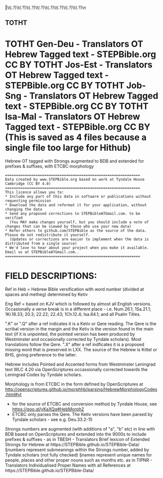 
‖\t(.*?)\t(.*?)\t(.*?)\t(.*?)\t(.*?)\t(.*?)\t(.*?)\t(.*?)\n

## TOTHT 

TOTHT Gen-Deu - Translators OT Hebrew Tagged text - STEPBible.org CC BY
TOTHT Jos-Est - Translators OT Hebrew Tagged text - STEPBible.org CC BY
TOTHT Job-Sng - Translators OT Hebrew Tagged text - STEPBible.org CC BY
TOTHT Isa-Mal - Translators OT Hebrew Tagged text - STEPBible.org CC BY
(This is saved as 4  files because a single file too large for Hithub)
=================================================
Hebrew OT tagged with Strongs augmented to BDB and extended for prefixes & suffixes, with ETCBC morphology

	==============================================================												
	Data created by www.STEPBible.org based on work at Tyndale House Cambridge (CC BY 4.0)												
	==============================================================												
	This licence allows you to:												
	* Include any part of this data in software or publications without requesting permission 												
	* Download the data and reformat it for your application, without changing the data												
	* Send any proposed corrections to STEPBibleATGmail.com. to be verified 												
	  (You MAY make changes yourself, but you should include a note of changes that can be viewed by those who use your new data)												
	* Refer others to github.com/STEPBible as the source of the data. Please do not redistribute it yourself. 												
	  (Updates or corrections are easier to implement when the data is distributed from a single source)												
	* We'd love to hear about your project when you make it available. Email us at STEPBibleATGmail.com..												
	==============================================================												


FIELD DESCRIPTIONS:
==============
Ref in Heb = Hebrew Bible versification  with word number (divided at spaces and metheg) determined by Ketiv

Eng Ref = based on KJV which is followed by almost all English versions. Occasionally a verse break is in a different place - i.e. Num.26.1; 1Sa.21.1; 1Ki.18.33; 20.3; 22.22; 22.43; 1Ch.12.4; Isa.64.1; and all Psalm Titles.

".K" or ".Q" after a ref indicates it is a Ketiv or Qere reading. The Qere is the scribal version in the margin and the Ketiv is the version found in the main text (if it is unpointed, the pointed version has been produced by Westminster and occasionally corrected by Tyndale scholars). Most translations follow the Qere. 
".X" after a ref indficates it is a proposed missing word that is preserved in LXX. The source of the Hebrew is Kittel or BHS, giving preference to the latter. 

Hebrew includes Pointed and Accented forms from Westminster Leningrad text WLC 4.20 via OpenScriptures occassionally corrected towards the Leningrad Codex by Tyndale scholars.
 
Morphology is from ETCBC in the form defined by OpenScriptures at http://openscriptures.github.io/morphhb/parsing/HebrewMorphologyCodes.html#vt
 - for the source of ETCBC and conversion method by Tyndale House, see https://goo.gl/yKaXQq#HebMorph2
 - ETCBC only parses the Qere. The Ketiv versions have been parsed by Tyndale scholars - see e.g. Deu.33.2-15

Strongs numbers are augmented (with additions of "a", "b" etc) in line with BDB based on OpenScriptures
 and extended into the 9000s to include prefixes & suffixes - as in TBESH - Translators Brief lexicon of Extended Strongs for Hebrew at https://STEPBible\.github.io/STEPBible-Data/
 §numbers represent submeanings within the Strongs number,  added by Tyndale scholars (not fully checked)
 §names represent unique names for people, places and other proper nouns such as months etc.  as in TIPNR - Translators Individualised Proper Names with all References at https://STEPBible\.github.io/STEPBible-Data/
